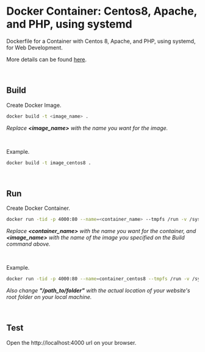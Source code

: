 # Docker Container: Centos8, Apache, and PHP, using systemd

Dockerfile for a Container with Centos 8, Apache, and PHP, using systemd, for Web Development.

More details can be found [here](https://davescripts.com/docker-container-with-centos-8-apache-php-using-systemd).

<br>

## Build

Create Docker Image.

```sh
docker build -t <image_name> .
```

_Replace **&lt;image_name&gt;** with the name you want for the image._

<br>

Example.

```sh
docker build -t image_centos8 .
```

<br>

## Run

Create Docker Container.

```sh
docker run -tid -p 4000:80 --name=<container_name> --tmpfs /run -v /sys/fs/cgroup:/sys/fs/cgroup:ro -v /path_to/folder:/var/www/html <image_name>
```

_Replace **&lt;container_name&gt;** with the name you want for the container, and **&lt;image_name&gt;** with the name of the image you specified on the Build command above._

<br>

Example.

```sh
docker run -tid -p 4000:80 --name=container_centos8 --tmpfs /run -v /sys/fs/cgroup:/sys/fs/cgroup:ro -v /path_to/folder:/var/www/html image_centos8
```

_Also change **"/path_to/folder"** with the actual location of your website's root folder on your local machine._

<br>

## Test

Open the http://localhost:4000 url on your browser.
